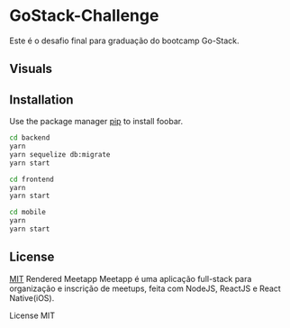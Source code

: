 # GoStack-Challenge

Este é o desafio final para graduação do bootcamp Go-Stack.

## Visuals

## Installation

Use the package manager [pip](https://pip.pypa.io/en/stable/) to install foobar.

```bash
cd backend
yarn
yarn sequelize db:migrate
yarn start
```

```bash
cd frontend
yarn 
yarn start
```

```bash
cd mobile
yarn 
yarn start
```

## License
[MIT](https://choosealicense.com/licenses/mit/)
Rendered
Meetapp
Meetapp é uma aplicação full-stack para organização e inscrição de meetups, feita com NodeJS, ReactJS e React Native(iOS).

License
MIT
